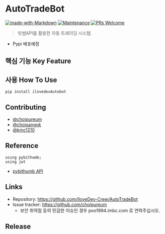 # AutoTradeBot
 
[![made-with-Markdown](https://img.shields.io/badge/Made%20with-Markdown-1f425f.svg)](http://commonmark.org)
[![Maintenance](https://img.shields.io/badge/Maintained%3F-yes-green.svg)](https://github.com/choipureum/CommitChecker/graphs/commit-activity) 
[![PRs Welcome](https://img.shields.io/badge/PRs-welcome-brightgreen.svg?style=flat-square)](http://makeapullrequest.com)
> 빗썸API를 활용한
> 자동 트레이딩
> 시스템.

- Pypi 배포예정

## 핵심 기능  Key Feature


## 사용 How To Use
```
pip install ilovedevAutobot
```  

## Contributing
- [@choipureum](https://github.com/choipureum)
- [@choisangok](https://github.com/choisangok)
- [@kmc1210](https://github.com/kmc1210)

## Reference
```
using pybithumb;
using jwt
```
- [pybithumb API](https://github.com/sharebook-kr/pybithumb)

## Links
- Repository: https://github.com/IloveDev-Crew/AutoTradeBot
- Issue tracker: https://github.com/choipureum
  - 보안 취약점 등의 민감한 이슈인 경우 poo1994.imbc.com 로 연락주십시오. 

## Release


